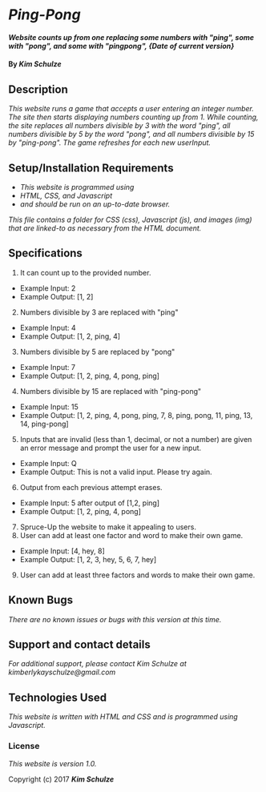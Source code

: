 # _Ping-Pong_

#### _Website counts up from one replacing some numbers with "ping", some with "pong", and some with "pingpong", {Date of current version}_

#### By _Kim Schulze_

## Description

_This website runs a game that accepts a user entering an integer number.  The site then starts displaying numbers counting up from 1.  While counting, the site replaces all numbers divisible by 3 with the word "ping", all numbers divisible by 5 by the word "pong", and all numbers divisible by 15 by "ping-pong".  The game refreshes for each new userInput._

## Setup/Installation Requirements

* _This website is programmed using_
* _HTML, CSS, and Javascript_
* _and should be run on an up-to-date browser._

_This file contains a folder for CSS (css), Javascript (js), and images (img) that are linked-to as necessary from the HTML document._

## Specifications
1. It can count up to the provided number.
* Example Input: 2
* Example Output: [1, 2]
2. Numbers divisible by 3 are replaced with "ping"
* Example Input: 4
* Example Output: [1, 2, ping, 4]
3. Numbers divisible by 5 are replaced by "pong"
* Example Input: 7
* Example Output: [1, 2, ping, 4, pong, ping]
4. Numbers divisible by 15 are replaced with "ping-pong"
* Example Input: 15
* Example Output: [1, 2, ping, 4, pong, ping, 7, 8, ping, pong, 11, ping, 13, 14, ping-pong]
5. Inputs that are invalid (less than 1, decimal, or not a number) are given an error message and prompt the user for a new input.
* Example Input: Q
* Example Output: This is not a valid input.  Please try again.
6. Output from each previous attempt erases.
* Example Input: 5 after output of [1,2, ping]
* Example Output: [1, 2, ping, 4, pong]
7. Spruce-Up the website to make it appealing to users.
8. User can add at least one factor and word to make their own game.
* Example Input: [4, hey, 8]
* Example Output: [1, 2, 3, hey, 5, 6, 7, hey]
9. User can add at least three factors and words to make their own game.

## Known Bugs

_There are no known issues or bugs with this version at this time._

## Support and contact details

_For additional support, please contact Kim Schulze at kimberlykayschulze@gmail.com_

## Technologies Used

_This website is written with HTML and CSS and is programmed using Javascript._

### License

*This website is version 1.0.*

Copyright (c) 2017 **_Kim Schulze_**
